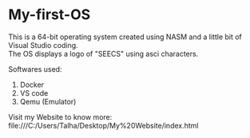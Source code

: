 # My-first-OS

This is a 64-bit operating system created using NASM and a little bit of Visual Studio coding.<br>
The OS displays a logo of "SEECS" using asci characters.<br>

Softwares used:
1) Docker
2) VS code
3) Qemu (Emulator)

Visit my Website to know more: file:///C:/Users/Talha/Desktop/My%20Website/index.html
